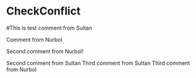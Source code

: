 # CheckConflict

#This is test comment from Sultan

Comment from Nurbol
 
Second comment from Nurbol!

Second comment from Sultan 
Third comment from Sultan
Third comment from Nurbol

